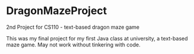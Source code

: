 # DragonMazeProject
2nd Project for CS110 - text-based dragon maze game 

This was my final project for my first Java class at university, a text-based maze game. May not work without tinkering with code.
